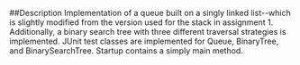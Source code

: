 ##Description
Implementation of a queue built on a singly linked list--which is slightly modified from the version used for the stack in assignment 1. Additionally, a binary search tree with three different traversal strategies is implemented. JUnit test classes are implemented for Queue, BinaryTree, and BinarySearchTree. Startup contains a simply main method. 

